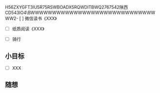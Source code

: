 H56ZXYGFT3IU5R75RSWBOADX5RQWDITBWQ2767542陕西CD543IO4\BWWWWWWWWWWWWWWWWWWWWWWWWWWWWWWW2- [ ] 微信读书《XXX》
- [ ] 纸质阅读《XXX》
- [ ] 骑行


## 小目标
- [ ] XXX

## 随想

